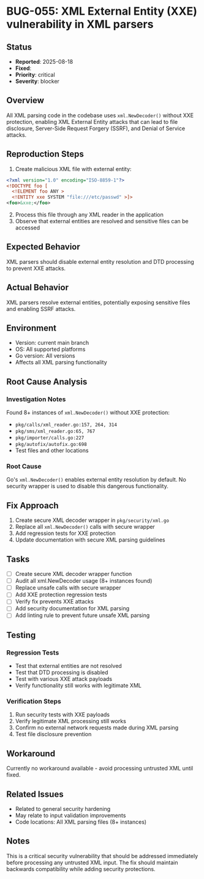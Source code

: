 # BUG-055: XML External Entity (XXE) vulnerability in XML parsers

## Status
- **Reported**: 2025-08-18
- **Fixed**: 
- **Priority**: critical
- **Severity**: blocker

## Overview
All XML parsing code in the codebase uses `xml.NewDecoder()` without XXE protection, enabling XML External Entity attacks that can lead to file disclosure, Server-Side Request Forgery (SSRF), and Denial of Service attacks.

## Reproduction Steps
1. Create malicious XML file with external entity:
```xml
<?xml version="1.0" encoding="ISO-8859-1"?>
<!DOCTYPE foo [
  <!ELEMENT foo ANY >
  <!ENTITY xxe SYSTEM "file:///etc/passwd" >]>
<foo>&xxe;</foo>
```
2. Process this file through any XML reader in the application
3. Observe that external entities are resolved and sensitive files can be accessed

## Expected Behavior
XML parsers should disable external entity resolution and DTD processing to prevent XXE attacks.

## Actual Behavior
XML parsers resolve external entities, potentially exposing sensitive files and enabling SSRF attacks.

## Environment
- Version: current main branch
- OS: All supported platforms
- Go version: All versions
- Affects all XML parsing functionality

## Root Cause Analysis
### Investigation Notes
Found 8+ instances of `xml.NewDecoder()` without XXE protection:
- `pkg/calls/xml_reader.go:157, 264, 314`
- `pkg/sms/xml_reader.go:65, 767`
- `pkg/importer/calls.go:227`
- `pkg/autofix/autofix.go:698`
- Test files and other locations

### Root Cause
Go's `xml.NewDecoder()` enables external entity resolution by default. No security wrapper is used to disable this dangerous functionality.

## Fix Approach
1. Create secure XML decoder wrapper in `pkg/security/xml.go`
2. Replace all `xml.NewDecoder()` calls with secure wrapper
3. Add regression tests for XXE protection
4. Update documentation with secure XML parsing guidelines

## Tasks
- [ ] Create secure XML decoder wrapper function
- [ ] Audit all xml.NewDecoder usage (8+ instances found)
- [ ] Replace unsafe calls with secure wrapper
- [ ] Add XXE protection regression tests
- [ ] Verify fix prevents XXE attacks
- [ ] Add security documentation for XML parsing
- [ ] Add linting rule to prevent future unsafe XML parsing

## Testing
### Regression Tests
- Test that external entities are not resolved
- Test that DTD processing is disabled
- Test with various XXE attack payloads
- Verify functionality still works with legitimate XML

### Verification Steps
1. Run security tests with XXE payloads
2. Verify legitimate XML processing still works
3. Confirm no external network requests made during XML parsing
4. Test file disclosure prevention

## Workaround
Currently no workaround available - avoid processing untrusted XML until fixed.

## Related Issues
- Related to general security hardening
- May relate to input validation improvements
- Code locations: All XML parsing files (8+ instances)

## Notes
This is a critical security vulnerability that should be addressed immediately before processing any untrusted XML input. The fix should maintain backwards compatibility while adding security protections.